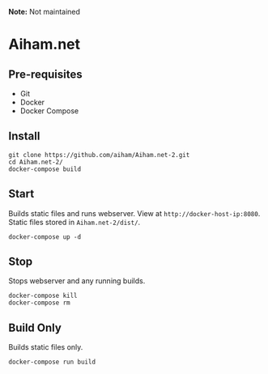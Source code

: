 **Note:** Not maintained

# Aiham.net

## Pre-requisites

* Git
* Docker
* Docker Compose

## Install

```
git clone https://github.com/aiham/Aiham.net-2.git
cd Aiham.net-2/
docker-compose build
```

## Start

Builds static files and runs webserver. View at `http://docker-host-ip:8080`. Static files stored in `Aiham.net-2/dist/`.

```
docker-compose up -d
```

## Stop

Stops webserver and any running builds.

```
docker-compose kill
docker-compose rm
```

## Build Only

Builds static files only.

```
docker-compose run build
```
